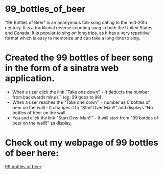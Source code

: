 # 99_bottles_of_beer

"99 Bottles of Beer" is an anonymous folk song dating to the mid-20th century. It is a traditional reverse counting song in both the United States and Canada. It is popular to sing on long trips, as it has a very repetitive format which is easy to memorize and can take a long time to sing.

# Created the 99 bottles of beer song in the form of a sinatra web application.

- When a user click the link "Take one down" - It deducts the number from backwards minus 1 (eg: 99 goes to 98).
- When a user reaches the "Take one down" = number as 0 bottles of beer on the wall - It changes it to "Start Over Man!!" and displays "No bottles of beer on the wall.
- You and click the link "Start Over Man!!" - It will start from "99 bottles of beer on the wall!!" as display.

# Check out my webpage of 99 bottles of beer here: 
[99 bottles of beer](https://ninenine-bottles-pmukund.herokuapp.com/99)